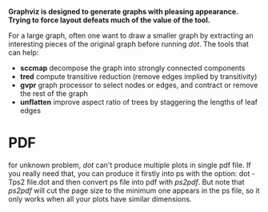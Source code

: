 **Graphviz is designed to generate graphs with pleasing appearance. Trying to force layout defeats much of the value of the tool.**

For a large graph, often one want to draw a smaller graph by extracting 
an interesting pieces of the original graph before running *dot*. 
The tools that can help:
* **sccmap**  decompose the graph into strongly connected components
* **tred**    compute transitive reduction (remove edges implied by transitivity)
* **gvpr**    graph processor to select nodes or edges, and contract or remove the rest of the graph
* **unflatten** improve aspect ratio of trees by staggering the lengths of leaf edges


# PDF
for unknown problem, *dot* can't produce multiple plots in single pdf file. If you really need that,
you can produce it firstly into ps with the option: 
   dot -Tps2 file.dot
and then convert ps file into pdf with *ps2pdf*. But note that *ps2pdf* will cut the page size
to the minimum one appears in the ps file, so it only works when all your plots have similar dimensions.
